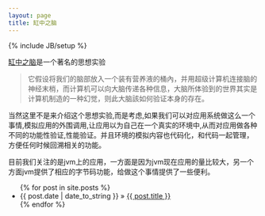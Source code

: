 ```yaml
---
layout: page
title: 缸中之脑
---
```

{% include JB/setup %}

[缸中之脑](http://zh.wikipedia.org/wiki/%E7%BC%B8%E4%B8%AD%E4%B9%8B%E8%84%91)是一个著名的思想实验

> 它假设将我们的脑部放入一个装有营养液的桶內，并用超级计算机连接脑的神经末梢，而计算机可以向大脑传递各种信息，大脑所体验到的世界其实是计算机制造的一种幻觉，则此大脑該如何验证本身的存在。

当然这里不是来介绍这个思想实验,而是考虑,如果我们可以对应用系统做这么一个事情,模拟应用的外围调用,让应用以为自己在一个真实的环境中,从而对应用做各种不同的功能性验证,性能验证。并且环境的模拟内容也代码化，和代码一起管理，方便任何时候回溯相关的功能。

目前我们关注的是jvm上的应用，一方面是因为jvm现在应用的量比较大，另一个方面jvm提供了相应的字节码功能，给做这个事情提供了一些便利。


<ul class="posts">
  {% for post in site.posts %}
    <li><span>{{ post.date | date_to_string }}</span> &raquo; <a href="{{ BASE_PATH }}{{ post.url }}">{{ post.title }}</a></li>
  {% endfor %}
</ul>



